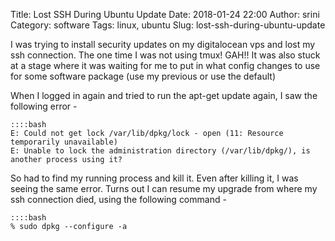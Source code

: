 Title: Lost SSH During Ubuntu Update
Date: 2018-01-24 22:00
Author: srini
Category: software
Tags: linux, ubuntu
Slug: lost-ssh-during-ubuntu-update

I was trying to install security updates on my digitalocean vps and lost my ssh
connection. The one time I was not using tmux! GAH!! It was also stuck at a
stage where it was waiting for me to put in what config changes to use for some
software package (use my previous or use the default)

When I logged in again and tried to run the apt-get update again, I saw the following
error - 

    ::::bash
    E: Could not get lock /var/lib/dpkg/lock - open (11: Resource temporarily unavailable)
    E: Unable to lock the administration directory (/var/lib/dpkg/), is another process using it?

So had to find my running process and kill it. Even after killing it, I was
seeing the same error. Turns out I can resume my upgrade from where my ssh
connection died, using the following command - 

    ::::bash
    % sudo dpkg --configure -a



